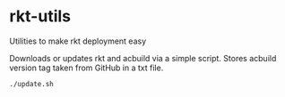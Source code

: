 # rkt-utils
Utilities to make rkt deployment easy

Downloads or updates rkt and acbuild via a simple script. Stores acbuild version tag taken from GitHub in a txt file.

```
./update.sh
```
